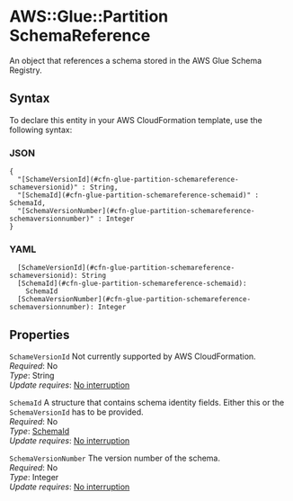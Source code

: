 # AWS::Glue::Partition SchemaReference<a name="aws-properties-glue-partition-schemareference"></a>

An object that references a schema stored in the AWS Glue Schema Registry\.

## Syntax<a name="aws-properties-glue-partition-schemareference-syntax"></a>

To declare this entity in your AWS CloudFormation template, use the following syntax:

### JSON<a name="aws-properties-glue-partition-schemareference-syntax.json"></a>

```
{
  "[SchameVersionId](#cfn-glue-partition-schemareference-schameversionid)" : String,
  "[SchemaId](#cfn-glue-partition-schemareference-schemaid)" : SchemaId,
  "[SchemaVersionNumber](#cfn-glue-partition-schemareference-schemaversionnumber)" : Integer
}
```

### YAML<a name="aws-properties-glue-partition-schemareference-syntax.yaml"></a>

```
  [SchameVersionId](#cfn-glue-partition-schemareference-schameversionid): String
  [SchemaId](#cfn-glue-partition-schemareference-schemaid): 
    SchemaId
  [SchemaVersionNumber](#cfn-glue-partition-schemareference-schemaversionnumber): Integer
```

## Properties<a name="aws-properties-glue-partition-schemareference-properties"></a>

`SchameVersionId`  <a name="cfn-glue-partition-schemareference-schameversionid"></a>
Not currently supported by AWS CloudFormation\.  
*Required*: No  
*Type*: String  
*Update requires*: [No interruption](https://docs.aws.amazon.com/AWSCloudFormation/latest/UserGuide/using-cfn-updating-stacks-update-behaviors.html#update-no-interrupt)

`SchemaId`  <a name="cfn-glue-partition-schemareference-schemaid"></a>
A structure that contains schema identity fields\. Either this or the `SchemaVersionId` has to be provided\.  
*Required*: No  
*Type*: [SchemaId](aws-properties-glue-partition-schemaid.md)  
*Update requires*: [No interruption](https://docs.aws.amazon.com/AWSCloudFormation/latest/UserGuide/using-cfn-updating-stacks-update-behaviors.html#update-no-interrupt)

`SchemaVersionNumber`  <a name="cfn-glue-partition-schemareference-schemaversionnumber"></a>
The version number of the schema\.  
*Required*: No  
*Type*: Integer  
*Update requires*: [No interruption](https://docs.aws.amazon.com/AWSCloudFormation/latest/UserGuide/using-cfn-updating-stacks-update-behaviors.html#update-no-interrupt)